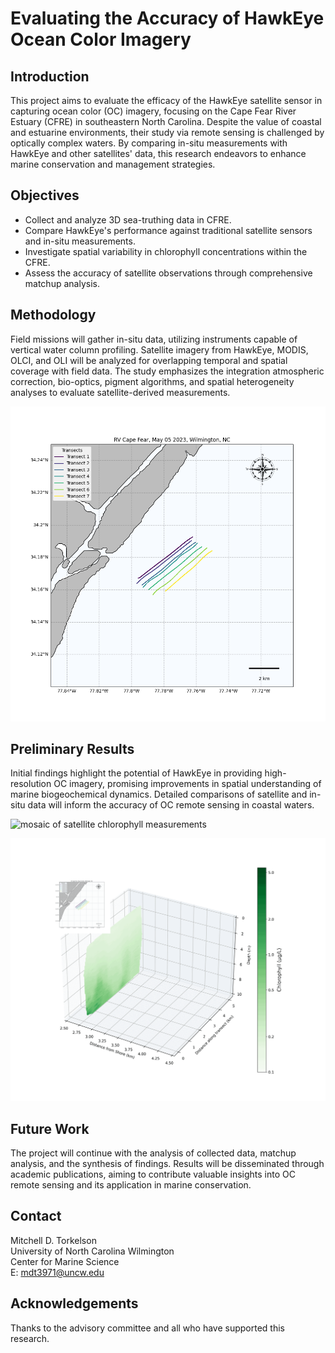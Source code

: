 # Evaluating the Accuracy of HawkEye Ocean Color Imagery

## Introduction
This project aims to evaluate the efficacy of the HawkEye satellite sensor in capturing ocean color (OC) imagery, focusing on the Cape Fear River Estuary (CFRE) in southeastern North Carolina. Despite the value of coastal and estuarine environments, their study via remote sensing is challenged by optically complex waters. By comparing in-situ measurements with HawkEye and other satellites' data, this research endeavors to enhance marine conservation and management strategies.

## Objectives
- Collect and analyze 3D sea-truthing data in CFRE.
- Compare HawkEye's performance against traditional satellite sensors and in-situ measurements.
- Investigate spatial variability in chlorophyll concentrations within the CFRE.
- Assess the accuracy of satellite observations through comprehensive matchup analysis.

## Methodology
Field missions will gather in-situ data, utilizing instruments capable of vertical water column profiling. Satellite imagery from HawkEye, MODIS, OLCI, and OLI will be analyzed for overlapping temporal and spatial coverage with field data. The study emphasizes the integration atmospheric correction, bio-optics, pigment algorithms, and spatial heterogeneity analyses to evaluate satellite-derived measurements.

![Map of Transects at Masonboro Inlet](images/transects_wb.png "Map of the 7 transects at the mouth of Masonboro Inlet for in situ chlorophyll measurements.")

## Preliminary Results
Initial findings highlight the potential of HawkEye in providing high-resolution OC imagery, promising improvements in spatial understanding of marine biogeochemical dynamics. Detailed comparisons of satellite and in-situ data will inform the accuracy of OC remote sensing in coastal waters.

![mosaic of satellite chlorophyll measurements](images/mosaic_masonboro.png)  
  
![seven in situ transects](images/chlor_a_gradient.gif)

## Future Work
The project will continue with the analysis of collected data, matchup analysis, and the synthesis of findings. Results will be disseminated through academic publications, aiming to contribute valuable insights into OC remote sensing and its application in marine conservation.

## Contact
Mitchell D. Torkelson    
University of North Carolina Wilmington    
Center for Marine Science   
E: mdt3971@uncw.edu  

## Acknowledgements
Thanks to the advisory committee and all who have supported this research.
